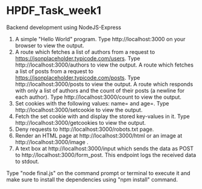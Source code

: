 # HPDF_Task_week1
Backend development using NodeJS-Express

1) A simple "Hello World" program. Type http://localhost:3000 on your browser to view the output.
2) A route which fetches a list of authors from a request to https://jsonplaceholder.typicode.com/users. Type http://localhost:3000/authors to view the output.
   A route which fetches a list of posts from a request to https://jsonplaceholder.typicode.com/posts. Type http://localhost:3000/posts to view the output.
   A route which responds with only a list of authors and the count of their posts (a newline for each author). Type http://localhost:3000/count to view the output.
3) Set cookies with the following values: name=<your-first-name> and age=<your-age>. Type http://localhost:3000/setcookie to view the output.
4) Fetch the set cookie with and display the stored key-values in it. Type http://localhost:3000/getcookies to view the output. 
5) Deny requests to http://localhost:3000/robots.txt page.
6) Render an HTML page at http://localhost:3000/html or an image at http://localhost:3000/image .
7) A text box at http://localhost:3000/input which sends the data as POST to http://localhost:3000/form_post. This endpoint logs the received data to stdout.

Type "node final.js" on the command prompt or terminal to execute it and make sure to install the dependencies using "npm install" command.

